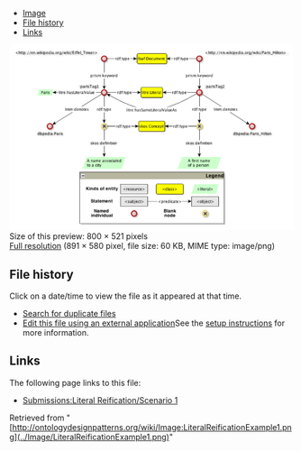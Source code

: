 * [Image](../Image/LiteralReificationExample1.png#file)
* [File history](../Image/LiteralReificationExample1.png#filehistory)
* [Links](../Image/LiteralReificationExample1.png#filelinks)

[![Image:LiteralReificationExample1.png](../images/thumb/c/c7/LiteralReificationExample1.png/800px-LiteralReificationExample1.png)](../images/c/c7/LiteralReificationExample1.png)  
Size of this preview: 800 × 521 pixels  
[Full resolution](../images/c/c7/LiteralReificationExample1.png)‎ (891 × 580 pixel, file size: 60 KB, MIME type: image/png)

## File history

Click on a date/time to view the file as it appeared at that time.



  
* [Search for duplicate files](http://ontologydesignpatterns.org/wiki/Special:FileDuplicateSearch/LiteralReificationExample1.png "Special:FileDuplicateSearch/LiteralReificationExample1.png")
* [Edit this file using an external application](http://ontologydesignpatterns.org/wiki/index.php?title=Image:LiteralReificationExample1.png&action=edit&externaledit=true&mode=file "Image:LiteralReificationExample1.png")See the [setup instructions](http://www.mediawiki.org/wiki/Manual:External_editors "http://www.mediawiki.org/wiki/Manual:External_editors") for more information.

## Links



The following page links to this file:


* [Submissions:Literal Reification/Scenario 1](../Submissions/Literal_Reification/Scenario_1 "Submissions:Literal Reification/Scenario 1")


Retrieved from "[http://ontologydesignpatterns.org/wiki/Image:LiteralReificationExample1.png](../Image/LiteralReificationExample1.png)"